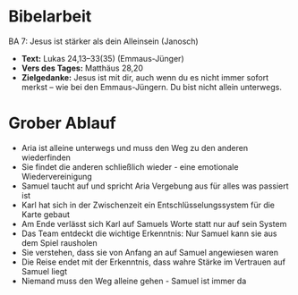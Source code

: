 # Bibelarbeit
BA 7: Jesus ist stärker als dein Alleinsein (Janosch)
- **Text:** Lukas 24,13–33(35) (Emmaus-Jünger)
- **Vers des Tages:** Matthäus 28,20
- **Zielgedanke:** Jesus ist mit dir, auch wenn du es nicht immer sofort merkst – wie bei den Emmaus-Jüngern. Du bist nicht allein unterwegs.

# Grober Ablauf

- Aria ist alleine unterwegs und muss den Weg zu den anderen wiederfinden
- Sie findet die anderen schließlich wieder - eine emotionale Wiedervereinigung
- Samuel taucht auf und spricht Aria Vergebung aus für alles was passiert ist
- Karl hat sich in der Zwischenzeit ein Entschlüsselungssystem für die Karte gebaut
- Am Ende verlässt sich Karl auf Samuels Worte statt nur auf sein System
- Das Team entdeckt die wichtige Erkenntnis: Nur Samuel kann sie aus dem Spiel rausholen
- Sie verstehen, dass sie von Anfang an auf Samuel angewiesen waren
- Die Reise endet mit der Erkenntnis, dass wahre Stärke im Vertrauen auf Samuel liegt
- Niemand muss den Weg alleine gehen - Samuel ist immer da
